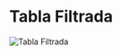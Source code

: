 # Tabla Filtrada
![Tabla Filtrada](https://user-images.githubusercontent.com/56943051/69505123-2b55ac00-0ef6-11ea-8c69-3c9bace76153.png)
